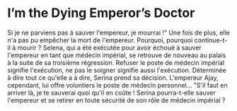 # I’m the Dying Emperor’s Doctor
Si je ne parviens pas à sauver l'empereur, je mourrai !" Une fois de plus, elle n'a pas pu empêcher la mort de l'empereur. Pourquoi, pourquoi continue-t-il à mourir ? Selena, qui a été exécutée pour avoir échoué à sauver l'empereur en tant que médecin impérial, se retrouve de nouveau au palais à la suite de sa troisième régression. Refuser le poste de médecin impérial signifie l'exécution, ne pas le soigner signifie aussi l'exécution. Déterminée à dire tout ce qu'elle a à dire, Serina prend sa décision. L'empereur Ajay, cependant, lui offre volontiers le poste de médecin personnel... "S'il faut en arriver là, je te sauverai quoi qu'il en coûte ! Serina pourra-t-elle sauver l'empereur et se retirer en toute sécurité de son rôle de médecin impérial ?